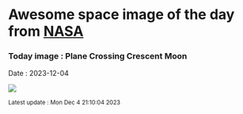 
# Awesome space image of the day from [NASA](https://api.nasa.gov/)

### Today image : Plane Crossing Crescent Moon
Date : 2023-12-04

![](https://apod.nasa.gov/apod/image/2312/BowArrow_Patel_960.jpg)

<small>Latest update : Mon Dec  4 21:10:04 2023</small>
        